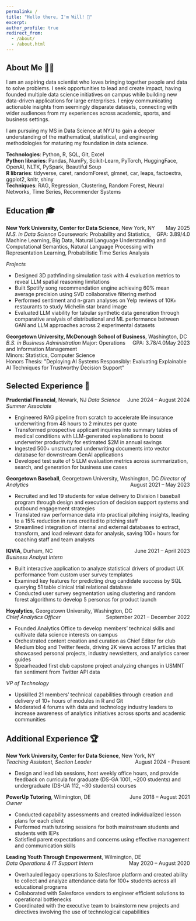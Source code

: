 ```yaml
---
permalink: /
title: "Hello there, I'm Will! 👋"
excerpt:
author_profile: true
redirect_from: 
  - /about/
  - /about.html
---
```

## About Me 👨‍💻
I am an aspiring data scientist who loves bringing together people and data to solve problems. I seek opportunities to lead and create impact, having founded multiple data science initiatives on campus while building new data-driven applications for large enterprises. I enjoy communicating actionable insights from seemingly disparate datasets, connecting with wider audiences from my experiences across academic, sports, and business settings.  

I am pursuing my MS in Data Science at NYU to gain a deeper understanding of the mathematical, statistical, and engineering methodologies for maturing my foundation in data science.  

**Technologies**: Python, R, SQL, Git, Excel  
**Python libraries**: Pandas, NumPy, Scikit-Learn, PyTorch, HuggingFace, OpenAI, NLTK, PySpark, Beautiful Soup  
**R libraries**: tidyverse, caret, randomForest, glmnet, car, leaps, factoextra, ggplot2, knitr, shiny  
**Techniques**: RAG, Regression, Clustering, Random Forest, Neural Networks, Time Series, Recommender Systems  

## Education 🎓
**New York University, Center for Data Science**, New York, NY <span style="float: right;">May 2025</span>  
*M.S. in Data Science* <span style="float: right;">GPA: 3.89/4.0</span>
Coursework:  Probability and Statistics, Machine Learning, Big Data, Natural Language Understanding and Computational Semantics, Natural Language Processing with Representation Learning, Probabilistic Time Series Analysis  

*Projects*
- Designed 3D pathfinding simulation task with 4 evaluation metrics to reveal LLM spatial reasoning limitations
- Built Spotify song recommendation engine achieving 60% mean average precision using SVD collaborative filtering method
- Performed sentiment and n-gram analyses on Yelp reviews of 10K+ restaurants to study Michelin star brand image
- Evaluated LLM viability for tabular synthetic data generation through comparative analysis of distributional and ML performance between GAN and LLM approaches across 2 experimental datasets


**Georgetown University, McDonough School of Business**, Washington, DC <span style="float: right;">May 2023</span>  
*B.S. in Business Administration* <span style="float: right;">GPA: 3.78/4.0</span>
Major: Operations and Information Management  
Minors: Statistics, Computer Science  
Honors Thesis: "Deploying AI Systems Responsibly: Evaluating Explainable AI Techniques for Trustworthy Decision Support"  

## Selected Experience 🌟
**Prudential Financial**, Newark, NJ <span style="float: right;">June 2024 – August 2024</span>
*Data Science Summer Associate*  
- Engineered RAG pipeline from scratch to accelerate life insurance underwriting from 48 hours to 2 minutes per quote
- Transformed prospective applicant inquiries into summary tables of medical conditions with LLM-generated explanations to boost underwriter productivity for estimated $2M in annual savings
- Ingested 500+ unstructured underwriting documents into vector database for downstream GenAI applications
- Developed test suite of 5 LLM evaluation metrics across summarization, search, and generation for business use cases

**Georgetown Baseball**, Georgetown University, Washington, DC <span style="float: right;">August 2021 – May 2023</span>
*Director of Analytics*  
- Recruited and led 19 students for value delivery to Division I baseball program through design and execution of decision support systems and outbound engagement strategies
- Translated raw performance data into practical pitching insights, leading to a 15% reduction in runs credited to pitching staff
- Streamlined integration of internal and external databases to extract, transform, and load relevant data for analysis, saving 100+ hours for coaching staff and team analysts

**IQVIA**, Durham, NC <span style="float: right;">June 2021 – April 2023</span>  
*Business Analyst Intern*  
- Built interactive application to analyze statistical drivers of product UX performance from custom user survey templates
- Examined key features for predicting drug candidate success by SQL querying 51 table clinical trial relational database
- Conducted user survey segmentation using clustering and random forest algorithms to develop 5 personas for product launch

**Hoyalytics**, Georgetown University, Washington, DC <span style="float: right;">September 2021 – December 2022</span>   
*Chief Analytics Officer*  
- Founded Analytics Office to develop members’ technical skills and cultivate data science interests on campus
- Orchestrated content creation and curation as Chief Editor for club Medium blog and Twitter feeds, driving 2K views across 17 articles that showcased personal projects, industry newsletters, and analytics career guides
- Spearheaded first club capstone project analyzing changes in USMNT fan sentiment from Twitter API data

*VP of Technology*  
- Upskilled 21 members’ technical capabilities through creation and delivery of 10+ hours of modules in R and Git
- Moderated 4 forums with data and technology industry leaders to increase awareness of analytics initiatives across sports and academic communities

## Additional Experience 🏆
**New York University, Center for Data Science**, New York, NY <span style="float: right;">August 2024 - Present</span>  
*Teaching Assistant, Section Leader*  
- Design and lead lab sessions, host weekly office hours, and provide feedback on curricula for graduate (DS-GA 1001, ~200 students) and undergraduate (DS-UA 112, ~30 students) courses

**PowerUp Tutoring**, Wilmington, DE <span style="float: right;">June 2018 – August 2021</span>  
*Owner*  
- Conducted capability assessments and created individualized lesson plans for each client
- Performed math tutoring sessions for both mainstream students and students with IEPs
- Satisfied parent expectations and concerns using effective management and communication skills

**Leading Youth Through Empowerment**, Wilmington, DE <span style="float: right;">May 2020 – August 2020</span>   
*Data Operations & IT Support Intern*  
- Overhauled legacy operations to Salesforce platform and created ability to collect and analyze attendance data for 100+ students across all educational programs
- Collaborated with Salesforce vendors to engineer efficient solutions to operational bottlenecks
- Coordinated with the executive team to brainstorm new projects and directives involving the use of technological capabilities
